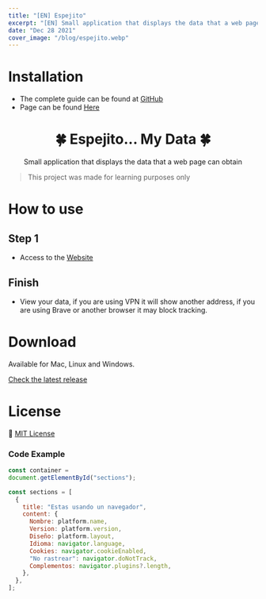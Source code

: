 ```yaml
---
title: "[EN] Espejito"
excerpt: "[EN] Small application that displays the data that a web page can obtain"
date: "Dec 28 2021"
cover_image: "/blog/espejito.webp"
---
```


# Installation

* The complete guide can be found at [GitHub](https://github.com/Rawierdt/espejito)
* Page can be found [Here](https://rawierdt.github.io/espejito/)

<h1 align="center">🍀 Espejito... My Data 🍀</h1>
<p align="center">
  Small application that displays the data that a web page can obtain
</p>

> This project was made for learning purposes only


# How to use

## Step 1

* Access to the [Website](https://Rawierdt.github.io/espejito/)

## Finish

* View your data, if you are using VPN it will show another address, if you are using Brave or another browser it may block tracking.

# Download

Available for Mac, Linux and Windows.

[Check the latest release](https://github.com/Rawierdt/espejito)

# License

💜 [MIT License](https://github.com/Rawierdt/espejito/blob/main/LICENSE)

### Code Example

```javascript
const container = 
document.getElementById("sections");

const sections = [
  {
    title: "Estas usando un navegador",
    content: {
      Nombre: platform.name,
      Version: platform.version,
      Diseño: platform.layout,
      Idioma: navigator.language,
      Cookies: navigator.cookieEnabled,
      "No rastrear": navigator.doNotTrack,
      Complementos: navigator.plugins?.length,
    },
  },
];
```
